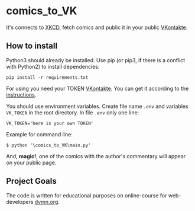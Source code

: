 # comics_to_VK

It's connects to [XKCD](https://xkcd.com/), fetch comics and public it in your public [VKontakte](https://vk.com/).

## How to install


Python3 should already be installed. Use pip (or pip3, if there is a conflict with Python2) to install dependencies:
```
pip install -r requirements.txt
```
For using you need your TOKEN [VKontakte](https://vk.com/). 
You can get it according to the [instructions](https://dev.vk.com/api/access-token/implicit-flow-user).

You should use environment variables. Create file name `.env` and variables `VK_TOKEN` in the root directory.
In file `.env` only one line:

```
VK_TOKEN='here is your own TOKEN'
```

Example for command line:
```
$ python '\comics_to_VK\main.py'
```

And, **magic!**, one of the comics with the author's commentary will appear on your public page.



## Project Goals

The code is written for educational purposes on online-course for web-developers [dvmn.org](https://dvmn.org/).